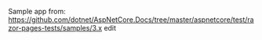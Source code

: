 Sample app from: https://github.com/dotnet/AspNetCore.Docs/tree/master/aspnetcore/test/razor-pages-tests/samples/3.x
edit 
